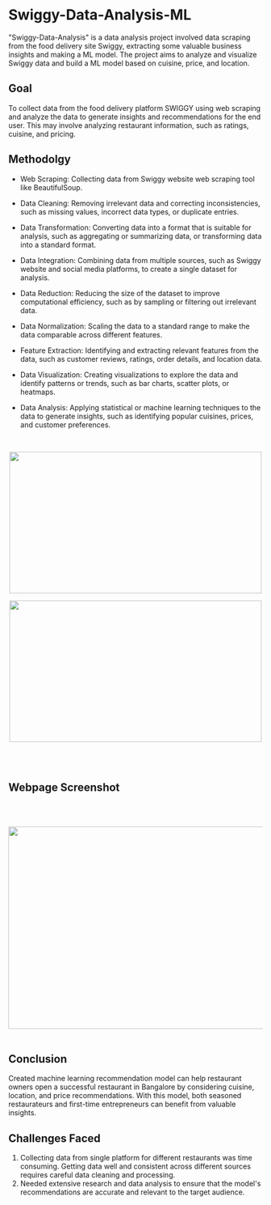 # **Swiggy-Data-Analysis-ML**
                                             

"Swiggy-Data-Analysis" is a data analysis project involved data scraping from the food delivery site Swiggy, extracting some valuable business insights and making a ML model. The project aims to analyze and visualize Swiggy data and build a ML model based on cuisine, price, and location.

## Goal

To collect data from the food delivery platform SWIGGY using web scraping and analyze the data to generate insights and recommendations for the end user. This may involve analyzing restaurant information, such as ratings, cuisine, and pricing.


## Methodolgy

- Web Scraping: Collecting data from Swiggy website web scraping tool like BeautifulSoup.


- Data Cleaning: Removing irrelevant data and correcting inconsistencies, such as missing values, incorrect data types, or duplicate entries.

- Data Transformation: Converting data into a format that is suitable for analysis, such as aggregating or summarizing data, or transforming data into a standard format.

- Data Integration: Combining data from multiple sources, such as Swiggy website and social media platforms, to create a single dataset for analysis.

- Data Reduction: Reducing the size of the dataset to improve computational efficiency, such as by sampling or filtering out irrelevant data.

- Data Normalization: Scaling the data to a standard range to make the data comparable across different features.

- Feature Extraction: Identifying and extracting relevant features from the data, such as customer reviews, ratings, order details, and location data.

- Data Visualization: Creating visualizations to explore the data and identify patterns or trends, such as bar charts, scatter plots, or heatmaps.

- Data Analysis: Applying statistical or machine learning techniques to the data to generate insights, such as identifying popular cuisines, prices, and customer preferences.
<br>
<p align="center">
    <img src="https://user-images.githubusercontent.com/126942017/250167228-8f1e59fb-cfe7-42bb-b541-0e787f81f068.png" width="500" height="280" />
</p>
<p align="center">
    <img src="https://user-images.githubusercontent.com/126942017/250167287-c4b1eaf9-1c09-4f28-863f-39bd9738d98e.png" width="500" height="280" />
</p>  
<br>
<br>


## Webpage Screenshot
<br>
<br>
<p align="center">
    <img src="https://user-images.githubusercontent.com/126942017/250131305-dd6d4e1f-97a1-49b6-a7c3-88e54c1028fc.png" width="700" height="400" />
<br>
<br>

## Conclusion

Created machine learning recommendation model can help restaurant owners open a successful restaurant in Bangalore by considering cuisine, location, and price recommendations. With this model, both seasoned restaurateurs and first-time entrepreneurs can benefit from valuable insights.
<br>


## Challenges Faced

1. Collecting data from single platform for different restaurants was time consuming. Getting data well and consistent across different  sources requires careful data cleaning and processing.
2. Needed extensive research and data analysis to ensure that the model's recommendations are accurate and relevant to the target audience.
